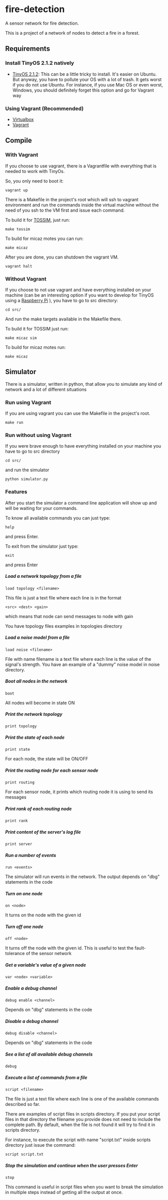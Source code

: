 # fire-detection
A sensor network for fire detection.

This is a project of a network of nodes to detect a fire in a forest.

## Requirements
### Install TinyOS 2.1.2 natively

* [TinyOS 2.1.2](https://github.com/tinyos/tinyos-main): This can be a little tricky to install. It's easier on Ubuntu. But anyway, you have to pollute your OS with a lot of trash. It gets worst if you do not use Ubuntu. For instance, if you use Mac OS or even worst, Windows, you should definitely forget this option and go for Vagrant way

### Using Vagrant (Recommended)

* [Virtualbox](https://www.virtualbox.org/)
* [Vagrant](https://www.vagrantup.com/)

## Compile

### With Vagrant
If you choose to use vagrant, there is a Vagrantfile with everything that is needed to work with TinyOs.

So, you only need to boot it:

```
vagrant up
```

There is a Makefile in the project's root which will ssh to vagrant environment and run the commands inside the virtual machine without the need of you ssh to the VM first and issue each command.

To build it for [TOSSIM](http://tinyos.stanford.edu/tinyos-wiki/index.php/TOSSIM), just run:

```
make tossim
```

To build for micaz motes you can run:

```
make micaz
```

After you are done, you can shutdown the vagrant VM.

```
vagrant halt
```

### Without Vagrant
If you choose to not use vagrant and have everything installed on your machine (can be an interesting option if you want to develop for TinyOS using a [Raspberry Pi](https://www.raspberrypi.org/) ), you have to go to src directory:

```
cd src/
```

And run the make targets available in the Makefile there.

To build it for TOSSIM just run:

```
make micaz sim
```

To build for micaz motes run:

```
make micaz
```

## Simulator
There is a simulator, written in python, that allow you to simulate any kind of network and a lot of different situations

### Run using Vagrant
If you are using vagrant you can use the Makefile in the project's root.

```
make run
```

### Run without using Vagrant
If you were brave enough to have everything installed on your machine you have to go to src directory

```
cd src/
```

and run the simulator

```
python simulator.py
```

### Features
After you start the simulator a command line application will show up and will be waiting for your commands.

To know all available commands you can just type:

```
help
```
and press Enter.

To exit from the simulator just type:

```
exit
```
and press Enter

##### Load a network topology from a file

```
load topology <filename>
```

This file is just a text file where each line is in the format
```
<src> <dest> <gain>
```
which means that node <src> can send messages to node <dest> with gain <gain>

You have topology files examples in topologies directory

##### Load a noise model from a file

```
load noise <filename>
```

File with name filename is a text file where each line is the value of the signal's strength. You have an example of a "dummy" noise model in noise directory.

##### Boot all nodes in the network

```
boot
```

All nodes will become in state ON

##### Print the network topology

```
print topology
```

##### Print the state of each node

```
print state
```

For each node, the state will be ON/OFF

##### Print the routing node for each sensor node

```
print routing
```

For each sensor node, it prints which routing node it is using to send its messages

##### Print rank of each routing node

```
print rank
```

##### Print content of the server's log file

```
print server
```

##### Run a number of events

```
run <events>
```

The simulator will run events in the network. The output depends on "dbg" statements in the code

##### Turn on one node

```
on <node>
```

It turns on the node with the given id

##### Turn off one node

```
off <node>
```

It turns off the node with the given id. This is useful to test the fault-tolerance of the sensor network

##### Get a variable's value of a given node

```
var <node> <variable>
```

##### Enable a debug channel

```
debug enable <channel>
```

Depends on "dbg" statements in the code

##### Disable a debug channel

```
debug disable <channel>
```

Depends on "dbg" statements in the code

##### See a list of all available debug channels

```
debug
```

##### Execute a list of commands from a file

```
script <filename>
```

The file is just a text file where each line is one of the available commands described so far.

There are examples of script files in scripts directory.
If you put your script files in that directory the filename you provide does not need to include the complete path. By default, when the file is not found it will try to find it in scripts directory.

For instance, to execute the script with name "script.txt" inside scripts directory just issue the command:

```
script script.txt
```

##### Stop the simulation and continue when the user presses Enter

```
stop
```

This command is useful in script files when you want to break the simulation in multiple steps instead of getting all the output at once.
